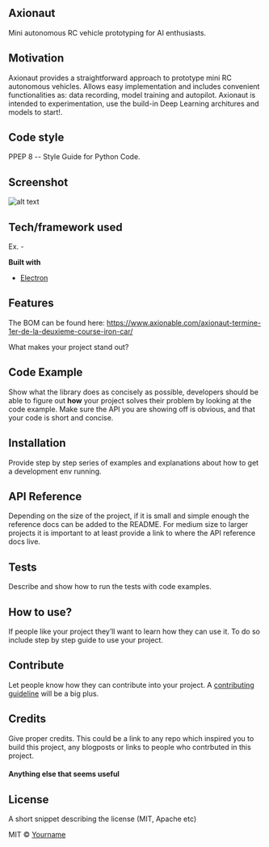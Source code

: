 ## Axionaut
Mini autonomous RC vehicle prototyping for AI enthusiasts.

## Motivation
<p style=text-align: justify> Axionaut provides a straightforward approach to prototype mini RC autonomous vehicles. Allows easy implementation and includes convenient functionalities as: data recording, model training and autopilot. Axionaut is intended to experimentation, use the build-in Deep Learning architures and models to start!. </p>


## Code style
PPEP 8 -- Style Guide for Python Code.
 

## Screenshot
![alt text](https://www.axionable.com/wp-content/uploads/2018/02/axionautV1.png)




## Tech/framework used
Ex. -

<b>Built with</b>
- [Electron](https://electron.atom.io)

## Features

The BOM can be found here:
https://www.axionable.com/axionaut-termine-1er-de-la-deuxieme-course-iron-car/

What makes your project stand out?

## Code Example
Show what the library does as concisely as possible, developers should be able to figure out **how** your project solves their problem by looking at the code example. Make sure the API you are showing off is obvious, and that your code is short and concise.

## Installation
Provide step by step series of examples and explanations about how to get a development env running.

## API Reference

Depending on the size of the project, if it is small and simple enough the reference docs can be added to the README. For medium size to larger projects it is important to at least provide a link to where the API reference docs live.

## Tests
Describe and show how to run the tests with code examples.

## How to use?
If people like your project they’ll want to learn how they can use it. To do so include step by step guide to use your project.

## Contribute

Let people know how they can contribute into your project. A [contributing guideline](https://github.com/zulip/zulip-electron/blob/master/CONTRIBUTING.md) will be a big plus.

## Credits
Give proper credits. This could be a link to any repo which inspired you to build this project, any blogposts or links to people who contrbuted in this project. 

#### Anything else that seems useful

## License
A short snippet describing the license (MIT, Apache etc)

MIT © [Yourname]()